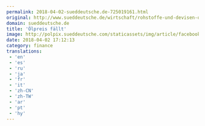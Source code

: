 ```yaml
---
permalink: 2018-04-02-sueddeutsche.de-725019161.html
original: http://www.sueddeutsche.de/wirtschaft/rohstoffe-und-devisen-oelpreis-faellt-1.3928581
domain: sueddeutsche.de
title: 'Ölpreis fällt'
image: http://polpix.sueddeutsche.com/staticassets/img/article/facebook-default.140428.jpg
date: 2018-04-02 17:12:13
category: finance
translations: 
 - 'en'
 - 'es'
 - 'ru'
 - 'ja'
 - 'fr'
 - 'it'
 - 'zh-CN'
 - 'zh-TW'
 - 'ar'
 - 'pt'
 - 'hy'
---
```


